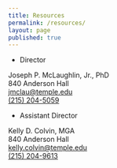 ```yaml
---
title: Resources
permalink: /resources/
layout: page
published: true
---
```


- Director

Joseph P. McLaughlin, Jr., PhD<br>
840 Anderson Hall<br>
[jmclau@temple.edu](mailto:jmclau@temple.edu)<br>
[(215) 204-5059](tel:2152045059)<br>

- Assistant Director

Kelly D. Colvin, MGA<br>
840 Anderson Hall<br>
[kelly.colvin@temple.edu](mailto:kelly.colvin@temple.edu)<br>
[(215) 204-9613](tel:2152049613)<br>
